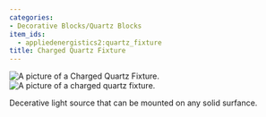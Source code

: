 ```yaml
---
categories:
- Decorative Blocks/Quartz Blocks
item_ids:
  - appliedenergistics2:quartz_fixture
title: Charged Quartz Fixture
---
```


![A picture of a Charged Quartz
Fixture.](../../../../public/assets/large/charged_quartz_fixture3.png)![A picture of a charged
quartz fixture.](../../../../public/assets/large/charged_quartz_fixture1.png)



Decerative light source that can be mounted on any solid surfance.

<RecipeFor id="appliedenergistics2:quartz_fixture"/>
